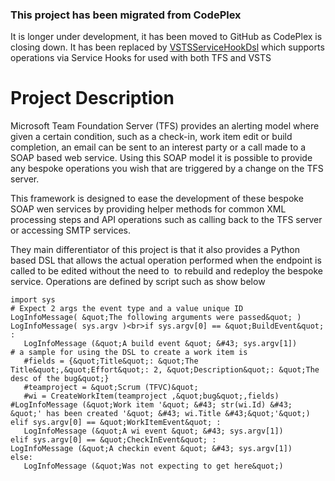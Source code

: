 ### This project has been migrated from CodePlex 
It is longer under development, it has been moved to GitHub as CodePlex is closing down. 
It has been replaced by [VSTSServiceHookDsl](https://github.com/rfennell/VSTSServiceHookDsl) which supports operations via Service Hooks for used with both TFS and VSTS 


# Project Description #
Microsoft Team Foundation Server (TFS) provides an alerting model where given a certain condition, such as a&nbsp;check-in, work item edit or build completion,&nbsp;an email can be sent to an interest party or a call&nbsp;made to a SOAP based web service.
 Using this SOAP model it is possible to&nbsp;provide any bespoke operations you wish that are triggered by a&nbsp;change on the TFS server.

This framework is designed to ease the development of these bespoke SOAP wen services by providing helper methods for common XML processing steps and API operations such as calling back to the TFS server or accessing SMTP services.

They main differentiator of this project is that it also provides a Python based DSL that allows the actual operation performed when the endpoint is called to be edited without the need to&nbsp; to rebuild and redeploy the bespoke service.&nbsp;Operations
are defined by script such as show below

```
import sys
# Expect 2 args the event type and a value unique ID
LogInfoMessage( &quot;The following arguments were passed&quot; )
LogInfoMessage( sys.argv )<br>if sys.argv[0] == &quot;BuildEvent&quot; :
   LogInfoMessage (&quot;A build event &quot; &#43; sys.argv[1])
# a sample for using the DSL to create a work item is
   #fields = {&quot;Title&quot;: &quot;The Title&quot;,&quot;Effort&quot;: 2, &quot;Description&quot;: &quot;The desc of the bug&quot;}
   #teamproject = &quot;Scrum (TFVC)&quot;
   #wi = CreateWorkItem(teamproject ,&quot;bug&quot;,fields)
#LogInfoMessage (&quot;Work item '&quot; &#43; str(wi.Id) &#43; &quot;' has been created '&quot; &#43; wi.Title &#43;&quot;'&quot;)
elif sys.argv[0] == &quot;WorkItemEvent&quot; :
   LogInfoMessage (&quot;A wi event &quot; &#43; sys.argv[1])
elif sys.argv[0] == &quot;CheckInEvent&quot; :
LogInfoMessage (&quot;A checkin event &quot; &#43; sys.argv[1])
else:
   LogInfoMessage (&quot;Was not expecting to get here&quot;)
```


